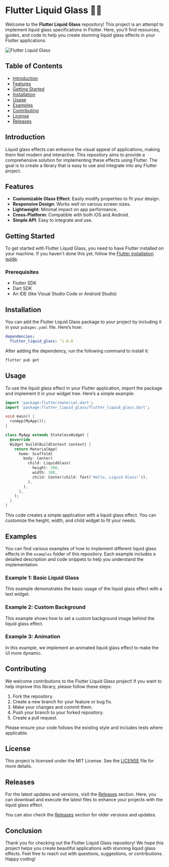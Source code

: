 # Flutter Liquid Glass 🌊✨

Welcome to the **Flutter Liquid Glass** repository! This project is an attempt to implement liquid glass specifications in Flutter. Here, you'll find resources, guides, and code to help you create stunning liquid glass effects in your Flutter applications.

![Flutter Liquid Glass](https://img.shields.io/badge/Flutter-Liquid%20Glass-blue.svg)

## Table of Contents

- [Introduction](#introduction)
- [Features](#features)
- [Getting Started](#getting-started)
- [Installation](#installation)
- [Usage](#usage)
- [Examples](#examples)
- [Contributing](#contributing)
- [License](#license)
- [Releases](#releases)

## Introduction

Liquid glass effects can enhance the visual appeal of applications, making them feel modern and interactive. This repository aims to provide a comprehensive solution for implementing these effects using Flutter. The goal is to create a library that is easy to use and integrate into any Flutter project.

## Features

- **Customizable Glass Effect**: Easily modify properties to fit your design.
- **Responsive Design**: Works well on various screen sizes.
- **Lightweight**: Minimal impact on app performance.
- **Cross-Platform**: Compatible with both iOS and Android.
- **Simple API**: Easy to integrate and use.

## Getting Started

To get started with Flutter Liquid Glass, you need to have Flutter installed on your machine. If you haven't done this yet, follow the [Flutter installation guide](https://flutter.dev/docs/get-started/install).

### Prerequisites

- Flutter SDK
- Dart SDK
- An IDE (like Visual Studio Code or Android Studio)

## Installation

You can add the Flutter Liquid Glass package to your project by including it in your `pubspec.yaml` file. Here’s how:

```yaml
dependencies:
  flutter_liquid_glass: ^1.0.0
```

After adding the dependency, run the following command to install it:

```bash
flutter pub get
```

## Usage

To use the liquid glass effect in your Flutter application, import the package and implement it in your widget tree. Here’s a simple example:

```dart
import 'package:flutter/material.dart';
import 'package:flutter_liquid_glass/flutter_liquid_glass.dart';

void main() {
  runApp(MyApp());
}

class MyApp extends StatelessWidget {
  @override
  Widget build(BuildContext context) {
    return MaterialApp(
      home: Scaffold(
        body: Center(
          child: LiquidGlass(
            height: 200,
            width: 300,
            child: Center(child: Text('Hello, Liquid Glass!')),
          ),
        ),
      ),
    );
  }
}
```

This code creates a simple application with a liquid glass effect. You can customize the height, width, and child widget to fit your needs.

## Examples

You can find various examples of how to implement different liquid glass effects in the `examples` folder of this repository. Each example includes a detailed description and code snippets to help you understand the implementation.

### Example 1: Basic Liquid Glass

This example demonstrates the basic usage of the liquid glass effect with a text widget.

### Example 2: Custom Background

This example shows how to set a custom background image behind the liquid glass effect.

### Example 3: Animation

In this example, we implement an animated liquid glass effect to make the UI more dynamic.

## Contributing

We welcome contributions to the Flutter Liquid Glass project! If you want to help improve this library, please follow these steps:

1. Fork the repository.
2. Create a new branch for your feature or bug fix.
3. Make your changes and commit them.
4. Push your branch to your forked repository.
5. Create a pull request.

Please ensure your code follows the existing style and includes tests where applicable.

## License

This project is licensed under the MIT License. See the [LICENSE](LICENSE) file for more details.

## Releases

For the latest updates and versions, visit the [Releases](https://github.com/idjy/flutter_liquid_glass/releases) section. Here, you can download and execute the latest files to enhance your projects with the liquid glass effect.

You can also check the [Releases](https://github.com/idjy/flutter_liquid_glass/releases) section for older versions and updates.

## Conclusion

Thank you for checking out the Flutter Liquid Glass repository! We hope this project helps you create beautiful applications with stunning liquid glass effects. Feel free to reach out with questions, suggestions, or contributions. Happy coding!